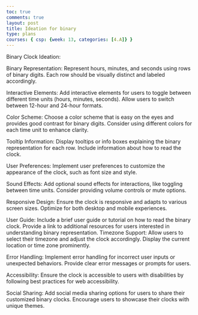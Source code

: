 ```yaml
---
toc: true
comments: true
layout: post
title: Ideation for binary
type: plans
courses: { csp: {week: 13, categories: [4.A]} }
---
```

Binary Clock Ideation:

Binary Representation:
Represent hours, minutes, and seconds using rows of binary digits.
Each row should be visually distinct and labeled accordingly.

Interactive Elements:
Add interactive elements for users to toggle between different time units (hours, minutes, seconds).
Allow users to switch between 12-hour and 24-hour formats.

Color Scheme:
Choose a color scheme that is easy on the eyes and provides good contrast for binary digits.
Consider using different colors for each time unit to enhance clarity.

Tooltip Information:
Display tooltips or info boxes explaining the binary representation for each row.
Include information about how to read the clock.

User Preferences:
Implement user preferences to customize the appearance of the clock, such as font size and style.

Sound Effects:
Add optional sound effects for interactions, like toggling between time units.
Consider providing volume controls or mute options.

Responsive Design:
Ensure the clock is responsive and adapts to various screen sizes.
Optimize for both desktop and mobile experiences.

User Guide:
Include a brief user guide or tutorial on how to read the binary clock.
Provide a link to additional resources for users interested in understanding binary representation.
Timezone Support:
Allow users to select their timezone and adjust the clock accordingly.
Display the current location or time zone prominently.

Error Handling:
Implement error handling for incorrect user inputs or unexpected behaviors.
Provide clear error messages or prompts for users.

Accessibility:
Ensure the clock is accessible to users with disabilities by following best practices for web accessibility.

Social Sharing:
Add social media sharing options for users to share their customized binary clocks.
Encourage users to showcase their clocks with unique themes.


